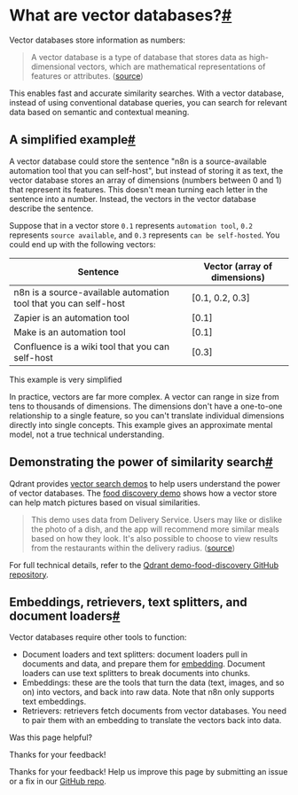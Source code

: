 [ ](https://github.com/n8n-io/n8n-docs/edit/main/docs/advanced-ai/examples/understand-vector-databases.md "Edit this page")

# What are vector databases?[#](#what-are-vector-databases "Permanent link")

Vector databases store information as numbers:

> A vector database is a type of database that stores data as high-dimensional vectors, which are mathematical representations of features or attributes. ([source](https://learn.microsoft.com/en-us/semantic-kernel/memories/vector-db))

This enables fast and accurate similarity searches. With a vector database, instead of using conventional database queries, you can search for relevant data based on semantic and contextual meaning.

## A simplified example[#](#a-simplified-example "Permanent link")

A vector database could store the sentence "n8n is a source-available automation tool that you can self-host", but instead of storing it as text, the vector database stores an array of dimensions (numbers between 0 and 1) that represent its features. This doesn't mean turning each letter in the sentence into a number. Instead, the vectors in the vector database describe the sentence. 

Suppose that in a vector store `0.1` represents `automation tool`, `0.2` represents `source available`, and `0.3` represents `can be self-hosted`. You could end up with the following vectors:

Sentence | Vector (array of dimensions)  
---|---  
n8n is a source-available automation tool that you can self-host | [0.1, 0.2, 0.3]  
Zapier is an automation tool | [0.1]  
Make is an automation tool | [0.1]  
Confluence is a wiki tool that you can self-host | [0.3]  
  
This example is very simplified

In practice, vectors are far more complex. A vector can range in size from tens to thousands of dimensions. The dimensions don't have a one-to-one relationship to a single feature, so you can't translate individual dimensions directly into single concepts. This example gives an approximate mental model, not a true technical understanding.

## Demonstrating the power of similarity search[#](#demonstrating-the-power-of-similarity-search "Permanent link")

Qdrant provides [vector search demos](https://qdrant.tech/demo/) to help users understand the power of vector databases. The [food discovery demo](https://food-discovery.qdrant.tech/) shows how a vector store can help match pictures based on visual similarities.

> This demo uses data from Delivery Service. Users may like or dislike the photo of a dish, and the app will recommend more similar meals based on how they look. It's also possible to choose to view results from the restaurants within the delivery radius. ([source](https://qdrant.tech/demo/))

For full technical details, refer to the [Qdrant demo-food-discovery GitHub repository](https://github.com/qdrant/demo-food-discovery).

## Embeddings, retrievers, text splitters, and document loaders[#](#embeddings-retrievers-text-splitters-and-document-loaders "Permanent link")

Vector databases require other tools to function:

  * Document loaders and text splitters: document loaders pull in documents and data, and prepare them for [embedding](../../../glossary/#ai-embedding). Document loaders can use text splitters to break documents into chunks.
  * Embeddings: these are the tools that turn the data (text, images, and so on) into vectors, and back into raw data. Note that n8n only supports text embeddings.
  * Retrievers: retrievers fetch documents from vector databases. You need to pair them with an embedding to translate the vectors back into data.

Was this page helpful? 

Thanks for your feedback! 

Thanks for your feedback! Help us improve this page by submitting an issue or a fix in our [GitHub repo](https://github.com/n8n-io/n8n-docs). 
